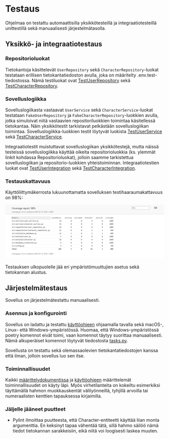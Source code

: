 # Testaus

Ohjelmaa on testattu automaattisilla yksikkötesteillä ja integraatiotesteillä unittestillä sekä manuaalisesti järjestelmätasolla.

## Yksikkö- ja integraatiotestaus

### Repositorioluokat

Tietokantoja käsittelevät `UserRepository` sekä `CharacterRepository`-luokat testataan erillisen tietokantatiedoston avulla, joka on määritelty .env.test-tiedostossa. Nämä testiluokat ovat [TestUserRepository](https://github.com/Regularmute/ot-harjoitustyo/blob/main/src/tests/repositories/user_repository_test.py) sekä [TestCharacterRepository](https://github.com/Regularmute/ot-harjoitustyo/blob/main/src/tests/repositories/character_repository_test.py).

### Sovelluslogiikka

Sovelluslogiikasta vastaavat `UserService` sekä `CharacterService`-luokat testataan `FakeUserRepository` ja `FakeCharacterRepository`-luokkien avulla, jotka simuloivat niitä vastaavien repositoriluokkien toimintaa käsitellessä tietokantaa. Näin yksikkötestit tarkistavat pelkästään sovelluslogiikan toimintaa. Sovelluslogiikka-luokkien testit löytyvät luokista [TestUserService](https://github.com/Regularmute/ot-harjoitustyo/blob/main/src/tests/services/user_service_test.py) sekä [TestCharacterService](https://github.com/Regularmute/ot-harjoitustyo/blob/main/src/tests/services/user_service_test.py).

Integraatiotestit muistuttavat sovelluslogiikan yksikkötestejä, mutta näissä testeissä sovelluslogiikka käyttää oikeita repositorioluokkia (ks. ylemmät linkit kohdassa Repositorioluokat), jolloin saamme tarkistettua sovelluslogiikan ja repositorio-luokkien yhteistoiminnan. Integraatiotestien luokat ovat [TestUserIntegration](https://github.com/Regularmute/ot-harjoitustyo/blob/main/src/tests/integration/user_integration_test.py) sekä [TestCharacterIntegration](https://github.com/Regularmute/ot-harjoitustyo/blob/main/src/tests/integration/character_integration_test.py).

### Testauskattavuus

Käyttöliittymäkerrosta lukuunottamatta sovelluksen testihaaraumakattavuus on 98%:

![](./kuvat/coveragereport1.PNG)

Testauksen ulkopuolelle jää eri ympäristömuuttujien asetus sekä tietokannan alustus.

## Järjestelmätestaus

Sovellus on järjestelmätestattu manuaalisesti.

### Asennus ja konfigurointi

Sovellus on ladattu ja testattu [käyttöohjeen](https://github.com/Regularmute/ot-harjoitustyo/blob/main/dokumentaatio/kayttoohje.md) ohjaamalla tavalla sekä macOS-, Linux- että Windows-ympäristössä. Huomaa, että Windows-ympäristössä poetry komennot eivät toimi, vaan komennot täytyy suorittaa manuaalisesti. Nämä alkuperäiset komennot löytyvät tiedostosta [tasks.py](https://github.com/Regularmute/ot-harjoitustyo/blob/main/tasks.py).

Sovellusta on testattu sekä olemassaolevien tietokantatiedostojen kanssa että ilman, jolloin sovellus luo sen itse.

### Toiminnallisuudet

Kaikki [määrittelydokumentissa](https://github.com/Regularmute/ot-harjoitustyo/blob/main/dokumentaatio/vaatimusmaarittely.md) ja [käyttöohjeen](https://github.com/Regularmute/ot-harjoitustyo/blob/main/dokumentaatio/kayttoohje.md) määrittelemät toiminnallisuudet on käyty läpi. Myös virhetilanteita on kokeiltu esimerkiksi täyttämällä hahmon muokkauskentät välilyönneillä, tyhjillä arvoilla tai numeraalisten kenttien tapauksessa kirjaimilla.

### Jäljelle jääneet puutteet

* Pylint ilmoittaa puutteesta, että Character-entiteetti käyttää liian monta argumenttia. En keksinyt tapaa vähentää tätä, sillä hahmo säilöö nämä tiedot tietokannan sarakkeisiin, eikä niitä voi loogisesti laskea muuten.
